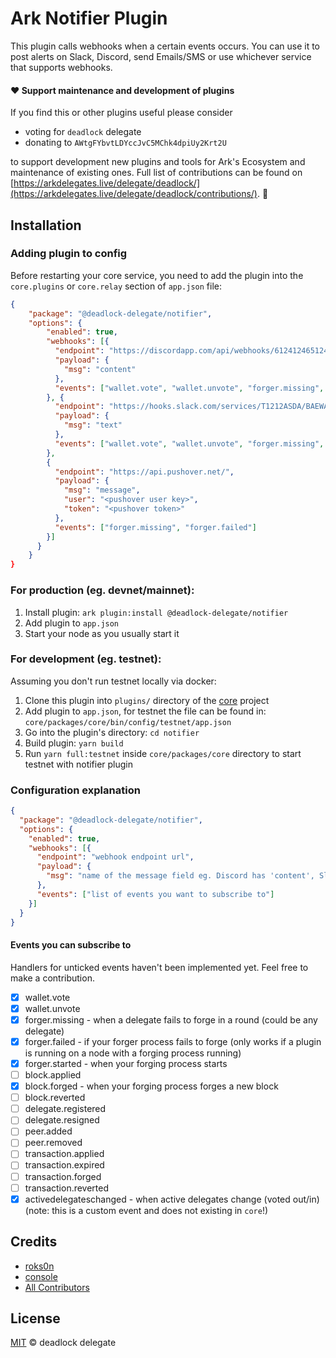 # Ark Notifier Plugin

This plugin calls webhooks when a certain events occurs. You can use it to post alerts on Slack,
Discord, send Emails/SMS or use whichever service that supports webhooks.

#### ❤️ Support maintenance and development of plugins
If you find this or other plugins useful please consider

- voting for `deadlock` delegate
- donating to `AWtgFYbvtLDYccJvC5MChk4dpiUy2Krt2U`

to support development new plugins and tools for Ark's Ecosystem and maintenance of existing ones. Full list of contributions can be found on [https://arkdelegates.live/delegate/deadlock/](https://arkdelegates.live/delegate/deadlock/contributions/). 🖖

## Installation

### Adding plugin to config

Before restarting your core service, you need to add the plugin into the `core.plugins` or `core.relay` section of `app.json` file:

```json
{
    "package": "@deadlock-delegate/notifier",
    "options": {
        "enabled": true,
        "webhooks": [{
          "endpoint": "https://discordapp.com/api/webhooks/612412465124612462/A1Ag12F&ijafa-3mtASA121mja",
          "payload": {
            "msg": "content"
          },
          "events": ["wallet.vote", "wallet.unvote", "forger.missing", "forger.failed"]
        }, {
          "endpoint": "https://hooks.slack.com/services/T1212ASDA/BAEWAS12/ASxASJL901ajkS",
          "payload": {
            "msg": "text"
          },
          "events": ["wallet.vote", "wallet.unvote", "forger.missing", "forger.failed"]
        },
        {
          "endpoint": "https://api.pushover.net/",
          "payload": {
            "msg": "message",
            "user": "<pushover user key>",
            "token": "<pushover token>"
          },
          "events": ["forger.missing", "forger.failed"]
        }]
      }
    }
}
```

### For production (eg. devnet/mainnet):

1. Install plugin: `ark plugin:install @deadlock-delegate/notifier`
2. Add plugin to `app.json`
3. Start your node as you usually start it 

### For development (eg. testnet):

Assuming you don't run testnet locally via docker:

1. Clone this plugin into `plugins/` directory of the [core](https://github.com/ArkEcosystem/core/) project
2. Add plugin to `app.json`, for testnet the file can be found in: `core/packages/core/bin/config/testnet/app.json`
3. Go into the plugin's directory: `cd notifier`
4. Build plugin: `yarn build`
5. Run `yarn full:testnet` inside `core/packages/core` directory to start testnet with notifier plugin

### Configuration explanation

```json
{
  "package": "@deadlock-delegate/notifier",
  "options": {
    "enabled": true,
    "webhooks": [{
      "endpoint": "webhook endpoint url",
      "payload": {
        "msg": "name of the message field eg. Discord has 'content', Slack has 'text', Pushover has 'message'"
      },
      "events": ["list of events you want to subscribe to"]
    }]
  }
}
```

#### Events you can subscribe to

Handlers for unticked events haven't been implemented yet. Feel free to make a contribution.

- [x] wallet.vote
- [x] wallet.unvote
- [x] forger.missing - when a delegate fails to forge in a round (could be any delegate)
- [x] forger.failed - if your forger process fails to forge (only works if a plugin is running on a node with a forging process running)
- [x] forger.started - when your forging process starts
- [ ] block.applied
- [x] block.forged - when your forging process forges a new block
- [ ] block.reverted
- [ ] delegate.registered
- [ ] delegate.resigned
- [ ] peer.added
- [ ] peer.removed
- [ ] transaction.applied
- [ ] transaction.expired
- [ ] transaction.forged
- [ ] transaction.reverted
- [x] activedelegateschanged - when active delegates change (voted out/in) (note: this is a custom event and does not existing in `core`!)

## Credits

- [roks0n](https://github.com/roks0n)
- [console](https://github.com/c0nsol3/)
- [All Contributors](../../contributors)

## License

[MIT](LICENSE) © deadlock delegate
